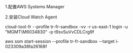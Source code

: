

1.配置AWS Systems Manager

2.安装Cloud Watch Agent



cloud-tool-fr --profile tr-fr-sandbox -vv -r us-east-1 login -u "MGMT\M6034830" -p t9svSuVvCDLCrg9f

aws ssm start-session --profile tr-fr-sandbox --target i-023309a38fa26168f
